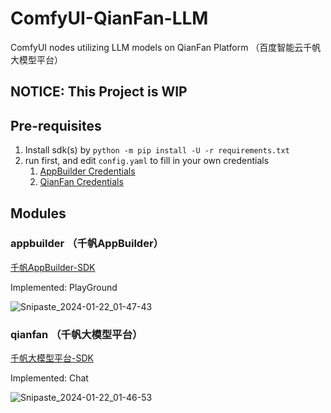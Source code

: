 # ComfyUI-QianFan-LLM

ComfyUI nodes utilizing LLM models on QianFan Platform （百度智能云千帆大模型平台）

## NOTICE: This Project is WIP

## Pre-requisites

1. Install sdk(s) by `python -m pip install -U -r requirements.txt`
2. run first, and edit `config.yaml` to fill in your own credentials
    1. [AppBuilder Credentials](https://cloud.baidu.com/doc/AppBuilder/s/Flpv3oxup)
    2. [QianFan Credentials](https://cloud.baidu.com/doc/WENXINWORKSHOP/s/3lmokh7n6#%E3%80%90%E6%8E%A8%E8%8D%90%E3%80%91%E4%BD%BF%E7%94%A8%E5%AE%89%E5%85%A8%E8%AE%A4%E8%AF%81aksk%E9%89%B4%E6%9D%83%E8%B0%83%E7%94%A8%E6%B5%81%E7%A8%8B)

## Modules

### appbuilder （千帆AppBuilder）

[千帆AppBuilder-SDK](https://cloud.baidu.com/doc/AppBuilder/s/Glqb6dfiz)

Implemented: PlayGround

![Snipaste_2024-01-22_01-47-43](https://github.com/SLAPaper/ComfyUI-QianFan-LLM/assets/7543632/1e42bb59-136d-49c0-b599-c7ee969fb673)

### qianfan （千帆大模型平台）

[千帆大模型平台-SDK](https://cloud.baidu.com/doc/WENXINWORKSHOP/s/wlmhm7vuo)

Implemented: Chat

![Snipaste_2024-01-22_01-46-53](https://github.com/SLAPaper/ComfyUI-QianFan-LLM/assets/7543632/618fad3c-ccff-4b26-82d1-02681f826076)
